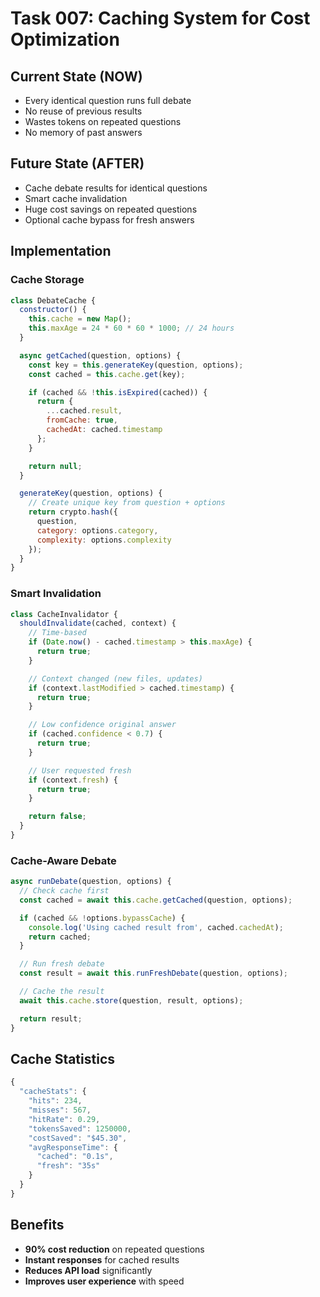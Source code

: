 # Task 007: Caching System for Cost Optimization

## Current State (NOW)
- Every identical question runs full debate
- No reuse of previous results
- Wastes tokens on repeated questions
- No memory of past answers

## Future State (AFTER)
- Cache debate results for identical questions
- Smart cache invalidation
- Huge cost savings on repeated questions
- Optional cache bypass for fresh answers

## Implementation

### Cache Storage
```javascript
class DebateCache {
  constructor() {
    this.cache = new Map();
    this.maxAge = 24 * 60 * 60 * 1000; // 24 hours
  }

  async getCached(question, options) {
    const key = this.generateKey(question, options);
    const cached = this.cache.get(key);

    if (cached && !this.isExpired(cached)) {
      return {
        ...cached.result,
        fromCache: true,
        cachedAt: cached.timestamp
      };
    }

    return null;
  }

  generateKey(question, options) {
    // Create unique key from question + options
    return crypto.hash({
      question,
      category: options.category,
      complexity: options.complexity
    });
  }
}
```

### Smart Invalidation
```javascript
class CacheInvalidator {
  shouldInvalidate(cached, context) {
    // Time-based
    if (Date.now() - cached.timestamp > this.maxAge) {
      return true;
    }

    // Context changed (new files, updates)
    if (context.lastModified > cached.timestamp) {
      return true;
    }

    // Low confidence original answer
    if (cached.confidence < 0.7) {
      return true;
    }

    // User requested fresh
    if (context.fresh) {
      return true;
    }

    return false;
  }
}
```

### Cache-Aware Debate
```javascript
async runDebate(question, options) {
  // Check cache first
  const cached = await this.cache.getCached(question, options);

  if (cached && !options.bypassCache) {
    console.log('Using cached result from', cached.cachedAt);
    return cached;
  }

  // Run fresh debate
  const result = await this.runFreshDebate(question, options);

  // Cache the result
  await this.cache.store(question, result, options);

  return result;
}
```

## Cache Statistics
```javascript
{
  "cacheStats": {
    "hits": 234,
    "misses": 567,
    "hitRate": 0.29,
    "tokensSaved": 1250000,
    "costSaved": "$45.30",
    "avgResponseTime": {
      "cached": "0.1s",
      "fresh": "35s"
    }
  }
}
```

## Benefits
- **90% cost reduction** on repeated questions
- **Instant responses** for cached results
- **Reduces API load** significantly
- **Improves user experience** with speed